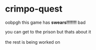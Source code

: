 # crimpo-quest
oobpgh
this game has <b>swears!!!!!!!</b> bad

you can get to the prison but thats about it
<br></br>
the rest is being worked on 

